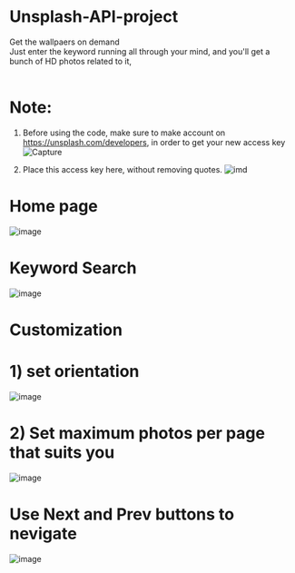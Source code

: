 # Unsplash-API-project
Get the wallpaers on demand<br>
Just enter the keyword running all through your mind, and you'll get a bunch of HD photos related to it,
<br>
<br>

# Note: 
  1) Before using the code, make sure to make account on https://unsplash.com/developers,
  in order to get your new access key
  ![Capture](https://user-images.githubusercontent.com/71118230/191261019-c82dbd9d-44dc-408e-8864-f628b65864a3.PNG)
 
  2) Place this access key here, without removing quotes.
  ![imd](https://user-images.githubusercontent.com/71118230/191261303-7dc68ec5-3a7d-47b9-8dee-ea2ce92875b9.PNG)


# Home page
![image](https://user-images.githubusercontent.com/71118230/191204252-d029d7ea-10ba-4bca-a9f7-7e1b99227bf0.png)

# Keyword Search
![image](https://user-images.githubusercontent.com/71118230/191204483-7688fe22-71c0-4ed0-9a25-7fcac332567e.png)

# Customization
# 1) set orientation
![image](https://user-images.githubusercontent.com/71118230/191204688-9ea63623-3fb4-4536-8edc-bfde52576f1b.png)

# 2) Set maximum photos per page that suits you
![image](https://user-images.githubusercontent.com/71118230/191205072-fe3699ae-c148-4855-ae8e-b645a5419db8.png)

# Use Next and Prev buttons to nevigate
![image](https://user-images.githubusercontent.com/71118230/191205496-c9501c14-90b0-4ed2-962b-d0d3e2cbdd06.png)

